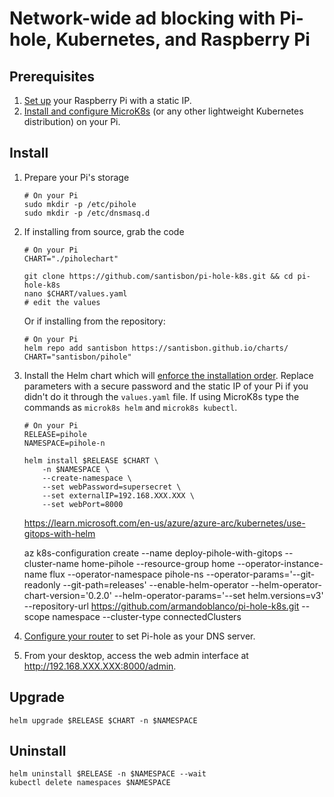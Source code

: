# Network-wide ad blocking with Pi-hole, Kubernetes, and Raspberry Pi

## Prerequisites
1. [Set up](https://santisbon.github.io/reference/rpi/) your Raspberry Pi with a static IP.
2. [Install and configure MicroK8s](https://santisbon.github.io/reference/k8s/#microk8s) (or any other lightweight Kubernetes distribution) on your Pi.

## Install

1. Prepare your Pi's storage
    ```shell
    # On your Pi
    sudo mkdir -p /etc/pihole
    sudo mkdir -p /etc/dnsmasq.d
    ```
2. If installing from source, grab the code
    ```shell
    # On your Pi
    CHART="./piholechart"

    git clone https://github.com/santisbon/pi-hole-k8s.git && cd pi-hole-k8s
    nano $CHART/values.yaml
    # edit the values
    ```
    Or if installing from the repository:
    ```shell
    # On your Pi
    helm repo add santisbon https://santisbon.github.io/charts/
    CHART="santisbon/pihole"
    ```
3. Install the Helm chart which will [enforce the installation order](https://helm.sh/docs/intro/using_helm). Replace parameters with a secure password and the static IP of your Pi if you didn't do it through the `values.yaml` file. If using MicroK8s type the commands as `microk8s helm` and `microk8s kubectl`.
    ```shell
    # On your Pi
    RELEASE=pihole
    NAMESPACE=pihole-n

    helm install $RELEASE $CHART \
        -n $NAMESPACE \
        --create-namespace \
        --set webPassword=supersecret \
        --set externalIP=192.168.XXX.XXX \
        --set webPort=8000
    ```

    https://learn.microsoft.com/en-us/azure/azure-arc/kubernetes/use-gitops-with-helm 

    az k8s-configuration create --name deploy-pihole-with-gitops --cluster-name home-pihole --resource-group home --operator-instance-name flux --operator-namespace pihole-ns --operator-params='--git-readonly --git-path=releases' --enable-helm-operator --helm-operator-chart-version='0.2.0' --helm-operator-params='--set helm.versions=v3' --repository-url https://github.com/armandoblanco/pi-hole-k8s.git --scope namespace --cluster-type connectedClusters


4. [Configure your router](https://docs.pi-hole.net/routers/asus/) to set Pi-hole as your DNS server.
5. From your desktop, access the web admin interface at http://192.168.XXX.XXX:8000/admin.

## Upgrade
```shell
helm upgrade $RELEASE $CHART -n $NAMESPACE
```

## Uninstall
```shell
helm uninstall $RELEASE -n $NAMESPACE --wait
kubectl delete namespaces $NAMESPACE
```
